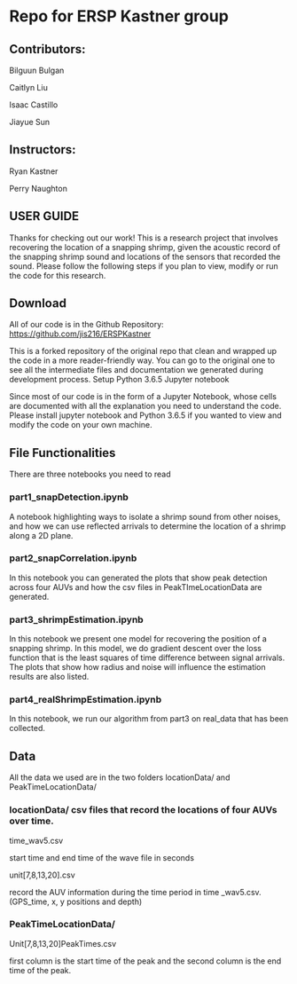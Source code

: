 # Repo for ERSP Kastner group

## Contributors:
Bilguun Bulgan

Caitlyn Liu

Isaac Castillo

Jiayue Sun

## Instructors:
Ryan Kastner

Perry Naughton

## USER GUIDE
Thanks for checking out our work! This is a research project that involves recovering the location of a snapping shrimp, given the acoustic record of the snapping shrimp sound and locations of the sensors that recorded the sound. Please follow the following steps if you plan to view, modify or run the code for this research.

## Download
All of our code is in the Github Repository: 
https://github.com/jis216/ERSPKastner

This is a forked repository of the original repo that clean and wrapped up the code in a more reader-friendly way. You can go to the original one to see all the intermediate files and documentation we generated during development process.
Setup
Python 3.6.5
Jupyter notebook

Since most of our code is in the form of a Jupyter Notebook, whose cells are documented with all the explanation you need to understand the code. Please install jupyter notebook and Python 3.6.5 if you wanted to view and modify the code on your own machine.

## File Functionalities
There are three notebooks you need to read

### part1_snapDetection.ipynb
A notebook highlighting ways to isolate a shrimp sound from other noises, and how we can use reflected arrivals to determine the location of a shrimp along a 2D plane.

### part2_snapCorrelation.ipynb
In this notebook you can generated the plots that show peak detection across four AUVs and how the csv files in PeakTImeLocationData are generated.

### part3_shrimpEstimation.ipynb
In this notebook we present one model for recovering the position of a snapping shrimp. In this model, we do gradient descent over the loss function that is the least squares of time difference between signal arrivals. The plots that show how radius and noise will influence the estimation results are also listed.

### part4_realShrimpEstimation.ipynb
In this notebook, we run our algorithm from part3 on real_data that has been collected.

## Data
All the data we used are in the two folders locationData/ and PeakTimeLocationData/

### locationData/	csv files that record the locations of four AUVs over time. 
time_wav5.csv

start time and end time of the wave file in seconds

unit[7,8,13,20].csv

record the AUV information during the time period in time _wav5.csv. (GPS_time, x, y positions and depth)
			
### PeakTimeLocationData/
Unit[7,8,13,20]PeakTimes.csv

first column is the start time of the peak and the second column is the end time of the peak.

